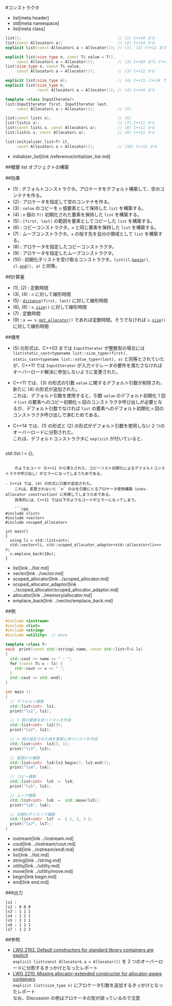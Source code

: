 #コンストラクタ
* list[meta header]
* std[meta namespace]
* list[meta class]

```cpp
list();                                          // (1) C++14 から
list(const Allocator& a);                        // (2) C++14 から
explicit list(const Allocator& a = Allocator()); // (1), (2) C++11 まで。C++14 で削除

explicit list(size_type n, const T& value = T(),
     const Allocator& a = Allocator());          // (3) C++03 まで。C++11 で削除
list(size_type n, const T& value,
     const Allocator& a = Allocator());          // (3) C++11 から

explicit list(size_type n);                      // (4) C++11。C++14 で削除
explicit list(size_type n,
              const Allocator& a = Allocator()); // (4) C++14 から

template <class InputIterator>
list(InputIterator first, InputIterator last,
     const Allocator& a = Allocator());          // (5)

list(const list& x);                             // (6)
list(list&& x);                                  // (7) C++11 から
list(const list& x, const Allocator& a);         // (8) C++11 から
list(list&& x, const Allocator& a);              // (9) C++11 から

list(initializer_list<T> il,
     const Allocator& a = Allocator());          // (10) C++11 から
```
* initializer_list[link /reference/initializer_list.md]


##概要
list オブジェクトの構築


##効果
- (1) : デフォルトコンストラクタ。アロケータをデフォルト構築して、空のコンテナを作る。
- (2) : アロケータを指定して空のコンテナを作る。
- (3) : `value` のコピーを `n` 個要素として保持した `list` を構築する。
- (4) : `n` 個の `T()` 初期化された要素を保持した `list` を構築する。
- (5) : `[first, last)` の範囲を要素としてコピーした `list` を構築する。
- (6) : コピーコンストラクタ。`x` と同じ要素を保持した `list` を構築する。
- (7) : ムーブコンストラクタ。`x` の指す先を自分の領域として `list` を構築する。
- (8) : アロケータを指定したコピーコンストラクタ。
- (9) : アロケータを指定したムーブコンストラクタ。
- (10) : 初期化子リストを受け取るコンストラクタ。`list(il.`[`begin`](../initializer_list/begin.md)`(), il.`[`end`](../initializer_list/end.md)`(), a)` と同等。


##計算量
- (1), (2) : 定数時間
- (3), (4) : `n` に対して線形時間
- (5) : [`distance`](/reference/iterator/distance.md)`(first, last)` に対して線形時間
- (6), (8) : `x.`[`size`](size.md)`()` に対して線形時間
- (7) : 定数時間
- (9) : `a == x.`[`get_allocator`](get_allocator.md)`()` であれば定数時間。そうでなければ `x.`[`size`](size.md)`()` に対して線形時間


##備考
- (5) の形式は、C++03 までは `InputIterator` が整数型の場合には `list(static_cast<typename list::size_type>(first), static_cast<typename list::value_type>(last), a)` と同等とされていたが、C++11 では `InputIterator` が入力イテレータの要件を満たさなければオーバーロード解決に参加しないように変更された。
- C++11 では、(3) の形式の引数 `value` に関するデフォルト引数が削除され、新たに (4) の形式が追加された。  
	これは、デフォルト引数を使用すると、引数 `value` のデフォルト初期化 1 回＋`list` の要素へのコピー初期化 `n` 回のコンストラクタ呼び出しが必要となるが、デフォルト引数でなければ `list` の要素へのデフォルト初期化 `n` 回のコンストラクタ呼び出しで済むためである。

- C++14 では、(1) の形式と (2) の形式がデフォルト引数を使用しない 2 つのオーバーロードに分割された。  
	これは、デフォルトコンストラクタに `explicit` が付いていると、

	```cpp
std::list<int> l = {};
```

	のようなコード（C++11 から導入された、コピーリスト初期化によるデフォルトコンストラクタ呼び出し）がエラーになってしまうためである。

- C++14 では、(4) の形式に引数が追加された。  
	これは、変更されないと `n` のみを引数にとるアロケータ使用構築（uses-allocator construction）に失敗してしまうためである。
	具体的には、C++11 では以下のようなコードがエラーになってしまう。

	```cpp
#include <list>
#include <vector>
#include <scoped_allocator>

int main()
{
  using li = std::list<int>;
  std::vector<li, std::scoped_allocator_adaptor<std::allocator<li>>> v;
  v.emplace_back(10u);
}
```
* list[link ../list.md]
* vector[link ../vector.md]
* scoped_allocator[link ../scoped_allocator.md]
* scoped_allocator_adaptor[link ../scoped_allocator/scoped_allocator_adaptor.md]
* allocator[link ../memory/allocator.md]
* emplace_back[link ../vector/emplace_back.md]


##例
```cpp
#include <iostream>
#include <list>
#include <string>
#include <utility>  // move

template <class T>
void  print(const std::string& name, const std::list<T>& ls)
{
  std::cout << name << " : ";
  for (const T& x : ls) {
    std::cout << x << " ";
  }
  std::cout << std::endl;
}

int main ()
{
  // デフォルト構築
  std::list<int>  ls1;
  print("ls1", ls1);

  // n 個の要素を持つリストを作成
  std::list<int>  ls2(3);
  print("ls2", ls2);

  // n 個の指定された値を要素に持つリストを作成
  std::list<int>  ls3(3, 1);
  print("ls3", ls3);

  // 範囲から構築
  std::list<int>  ls4(ls3.begin(), ls3.end());
  print("ls4", ls4);

  // コピー構築
  std::list<int>  ls5  =  ls4;
  print("ls5", ls5);

  // ムーブ構築
  std::list<int>  ls6  =  std::move(ls5);
  print("ls6", ls6);

  // 初期化子リストで構築
  std::list<int>  ls7  =  { 1, 2, 3 };
  print("ls7", ls7);
}
```
* iostream[link ../iostream.md]
* cout[link ../iostream/cout.md]
* endl[link ../ostream/endl.md]
* list[link ../list.md]
* string[link ../string.md]
* utility[link ../utility.md]
* move[link ../utility/move.md]
* begin[link begin.md]
* end[link end.md]

###出力
```
ls1 : 
ls2 : 0 0 0 
ls3 : 1 1 1 
ls4 : 1 1 1 
ls5 : 1 1 1 
ls6 : 1 1 1 
ls7 : 1 2 3 
```


##参照
* [LWG 2193. Default constructors for standard library containers are explicit](http://cplusplus.github.io/LWG/lwg-defects.html#2193)  
	`explicit list(const Allocator& a = Allocator())` を 2 つのオーバーロードに分割するきっかけとなったレポート
* [LWG 2210. Missing allocator-extended constructor for allocator-aware containers](http://cplusplus.github.io/LWG/lwg-defects.html#2210)  
	`explicit list(size_type n)` にアロケータ引数を追加するきっかけとなったレポート  
	なお、Discussion の例はアロケータの型が誤っているので注意
